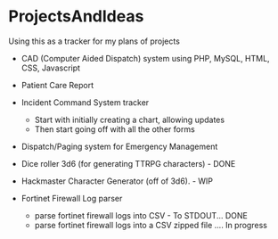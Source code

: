# ProjectsAndIdeas

Using this as a tracker for my plans of projects

- CAD (Computer Aided Dispatch) system using PHP, MySQL, HTML, CSS, Javascript

- Patient Care Report

- Incident Command System tracker
  - Start with initially creating a chart, allowing updates
  - Then start going off with all the other forms

- Dispatch/Paging system for Emergency Management

- Dice roller 3d6 (for generating TTRPG characters) - DONE

- Hackmaster Character Generator (off of 3d6).  - WIP

- Fortinet Firewall Log parser
  - parse fortinet firewall logs into CSV - To STDOUT... DONE
  - parse fortinet firewall logs into a CSV zipped file  .... In progress
  
